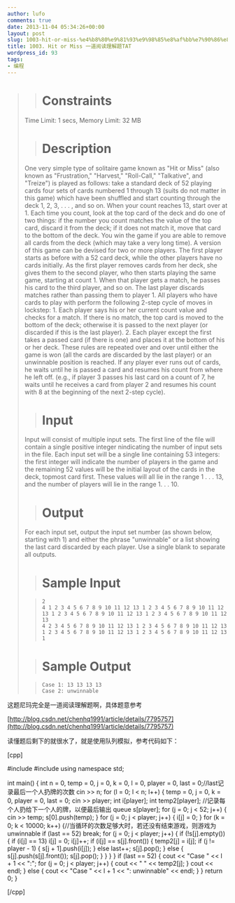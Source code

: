 ```yaml
---
author: lufo
comments: true
date: 2013-11-04 05:34:26+00:00
layout: post
slug: 1003-hit-or-miss-%e4%b8%80%e9%81%93%e9%98%85%e8%af%bb%e7%90%86%e8%a7%a3%e9%a2%98tat
title: 1003. Hit or Miss 一道阅读理解题TAT
wordpress_id: 93
tags:
- 编程
---
```


<blockquote>

> 
> # Constraints
> 
> 
Time Limit: 1 secs, Memory Limit: 32 MB

> 
> # Description
> 
> 
One very simple type of solitaire game known as "Hit or Miss" (also known as "Frustration," "Harvest," "Roll-Call," "Talkative", and "Treize") is played as follows: take a standard deck of 52 playing cards four sets of cards numbered 1 through 13 (suits do not matter in this game) which have been shuffled and start counting through the deck 1, 2, 3, . . . , and so on. When your count reaches 13, start over at 1. Each time you count, look at the top card of the deck and do one of two things: if the number you count matches the value of the top card, discard it from the deck; if it does not match it, move that card to the bottom of the deck. You win the game if you are able to remove all cards from the deck (which may take a very long time). A version of this game can be devised for two or more players. The first player starts as before with a 52 card deck, while the other players have no cards initially. As the first player removes cards from her deck, she gives them to the second player, who then starts playing the same game, starting at count 1. When that player gets a match, he passes his card to the third player, and so on. The last player discards matches rather than passing them to player 1. All players who have cards to play with perform the following 2-step cycle of moves in lockstep: 1. Each player says his or her current count value and checks for a match. If there is no match, the top card is moved to the bottom of the deck; otherwise it is passed to the next player (or discarded if this is the last player). 2. Each player except the first takes a passed card (if there is one) and places it at the bottom of his or her deck. These rules are repeated over and over until either the game is won (all the cards are discarded by the last player) or an unwinnable position is reached. If any player ever runs out of cards, he waits until he is passed a card and resumes his count from where he left off. (e.g., if player 3 passes his last card on a count of 7, he waits until he receives a card from player 2 and resumes his count with 8 at the beginning of the next 2-step cycle).

> 
> # Input
> 
> 
Input will consist of multiple input sets. The first line of the file will contain a single positive integer nindicating the number of input sets in the file. Each input set will be a single line containing 53 integers: the first integer will indicate the number of players in the game and the remaining 52 values will be the initial layout of the cards in the deck, topmost card first. These values will all lie in the range 1 . . . 13, and the number of players will lie in the range 1. . . 10.

> 
> # Output
> 
> 
For each input set, output the input set number (as shown below, starting with 1) and either the phrase "unwinnable" or a list showing the last card discarded by each player. Use a single blank to separate all outputs.

> 
> # Sample Input
> 
> 

>     
>     2
>     4 1 2 3 4 5 6 7 8 9 10 11 12 13 1 2 3 4 5 6 7 8 9 10 11 12 13 1 2 3 4 5 6 7 8 9 10 11 12 13 1 2 3 4 5 6 7 8 9 10 11 12 13
>     4 2 3 4 5 6 7 8 9 10 11 12 13 1 2 3 4 5 6 7 8 9 10 11 12 13 1 2 3 4 5 6 7 8 9 10 11 12 13 1 2 3 4 5 6 7 8 9 10 11 12 13 1
> 
> 

> 
> # Sample Output
> 
> 

>     
>     Case 1: 13 13 13 13
>     Case 2: unwinnable
> 
> 
</blockquote>


这题尼玛完全是一道阅读理解题啊，具体题意参考

[http://blog.csdn.net/chenhq1991/article/details/7795757](http://blog.csdn.net/chenhq1991/article/details/7795757)

读懂题后剩下的就很水了，就是使用队列模拟，参考代码如下：

[cpp]

#include <iostream>
#include <queue>
using namespace std;

int main() {
 int n = 0, temp = 0, j = 0, k = 0, l = 0, player = 0, last = 0;//last记录最后一个人扔牌的次数
 cin >> n;
 for (l = 0; l < n; l++) {
 temp = 0, j = 0, k = 0, player = 0, last = 0;
 cin >> player;
 int i[player];
 int temp2[player]; //记录每个人扔给下一个人的牌，以便最后输出
 queue<int> s[player];
 for (j = 0; j < 52; j++) {
 cin >> temp;
 s[0].push(temp);
 }
 for (j = 0; j < player; j++) {
 i[j] = 0;
 }
 for (k = 0; k < 10000; k++) {//当循环的次数足够大时，若还没有结束游戏，则游戏为unwinnable
 if (last == 52)
 break;
 for (j = 0; j < player; j++) {
 if (!s[j].empty()) {
 if (i[j] == 13)
 i[j] = 0;
 i[j]++;
 if (i[j] == s[j].front()) {
 temp2[j] = i[j];
 if (j != player - 1) {
 s[j + 1].push(i[j]);
 } else
 last++;
 s[j].pop();
 } else {
 s[j].push(s[j].front());
 s[j].pop();
 }
 }
 }
 }
 if (last == 52) {
 cout << "Case " << l + 1 << ":";
 for (j = 0; j < player; j++) {
 cout << " " << temp2[j];
 }
 cout << endl;
 } else {
 cout << "Case " << l + 1 << ": unwinnable" << endl;
 }
 }
 return 0;
}

[/cpp]
